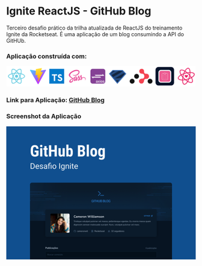# Ignite ReactJS - GitHub Blog
Terceiro desafio prático da trilha atualizada de ReactJS do treinamento Ignite da Rocketseat.
É uma aplicação de um blog consumindo a API do GitHUb.
### Aplicação construída com:
<div>
  <img src="/public/techs.png" title="Vite | ReactJS | TypeScript | Sass | Axios | Zod | React Router | React Form | React Icons" />
</div>

### Link para Aplicação: [GitHub Blog](https://ignite-react-js-git-hub-blog.vercel.app/ "GitHub Blog")

### Screenshot da Aplicação
![GitHub Blog](/public/capa.png "GitHub Blog")
